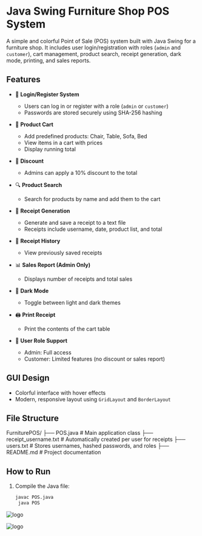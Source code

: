 # Java Swing Furniture Shop POS System

A simple and colorful Point of Sale (POS) system built with Java Swing for a furniture shop. It includes user login/registration with roles (`admin` and `customer`), cart management, product search, receipt generation, dark mode, printing, and sales reports.

## Features

- 🔐 **Login/Register System**

  - Users can log in or register with a role (`admin` or `customer`)
  - Passwords are stored securely using SHA-256 hashing

- 🛒 **Product Cart**

  - Add predefined products: Chair, Table, Sofa, Bed
  - View items in a cart with prices
  - Display running total

- 🎁 **Discount**

  - Admins can apply a 10% discount to the total

- 🔍 **Product Search**

  - Search for products by name and add them to the cart

- 🧾 **Receipt Generation**

  - Generate and save a receipt to a text file
  - Receipts include username, date, product list, and total

- 📁 **Receipt History**

  - View previously saved receipts

- 📊 **Sales Report (Admin Only)**

  - Displays number of receipts and total sales

- 🌙 **Dark Mode**

  - Toggle between light and dark themes

- 🖨️ **Print Receipt**

  - Print the contents of the cart table

- 👥 **User Role Support**
  - Admin: Full access
  - Customer: Limited features (no discount or sales report)

## GUI Design

- Colorful interface with hover effects
- Modern, responsive layout using `GridLayout` and `BorderLayout`

## File Structure

FurniturePOS/ ├── POS.java # Main application class ├── receipt_username.txt # Automatically created per user for receipts ├── users.txt # Stores usernames, hashed passwords, and roles ├── README.md # Project documentation

## How to Run

1. Compile the Java file:
   ```bash
   javac POS.java
    java POS
   

![logo](https://github.com/Riajul-56/FrunitureShop/blob/main/Role.png)

![logo](https://github.com/Riajul-56/FrunitureShop/blob/main/login.png)
